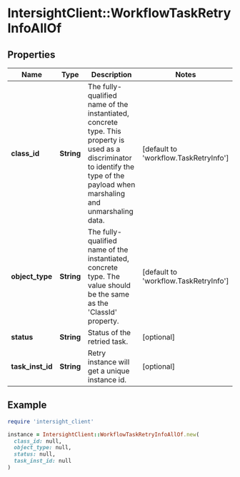 # IntersightClient::WorkflowTaskRetryInfoAllOf

## Properties

| Name | Type | Description | Notes |
| ---- | ---- | ----------- | ----- |
| **class_id** | **String** | The fully-qualified name of the instantiated, concrete type. This property is used as a discriminator to identify the type of the payload when marshaling and unmarshaling data. | [default to &#39;workflow.TaskRetryInfo&#39;] |
| **object_type** | **String** | The fully-qualified name of the instantiated, concrete type. The value should be the same as the &#39;ClassId&#39; property. | [default to &#39;workflow.TaskRetryInfo&#39;] |
| **status** | **String** | Status of the retried task. | [optional] |
| **task_inst_id** | **String** | Retry instance will get a unique instance id. | [optional] |

## Example

```ruby
require 'intersight_client'

instance = IntersightClient::WorkflowTaskRetryInfoAllOf.new(
  class_id: null,
  object_type: null,
  status: null,
  task_inst_id: null
)
```

